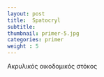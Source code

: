 ```yaml
---
layout: post
title:  Spatocryl
subtitle: 
thumbnail: primer-5.jpg 
categories: primer
weight : 5
---
```


Ακρυλικός οικοδομικός στόκος